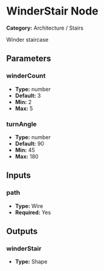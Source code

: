 
# WinderStair Node

**Category:** Architecture / Stairs

Winder staircase

## Parameters


### winderCount
- **Type:** number
- **Default:** 3
- **Min:** 2
- **Max:** 5



### turnAngle
- **Type:** number
- **Default:** 90
- **Min:** 45
- **Max:** 180



## Inputs


### path
- **Type:** Wire
- **Required:** Yes



## Outputs


### winderStair
- **Type:** Shape




